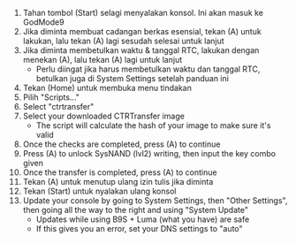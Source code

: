 1. Tahan tombol (Start) selagi menyalakan konsol. Ini akan masuk ke GodMode9
2. Jika diminta membuat cadangan berkas esensial, tekan (A) untuk lakukan, lalu tekan (A) lagi sesudah selesai untuk lanjut
3. Jika diminta membetulkan waktu & tanggal RTC, lakukan dengan menekan (A), lalu tekan (A) lagi untuk lanjut
   - Perlu diingat jika harus membetulkan waktu dan tanggal RTC, betulkan juga di System Settings setelah panduan ini
4. Tekan (Home) untuk membuka menu tindakan
5. Pilih "Scripts..."
6. Select "ctrtransfer"
7. Select your downloaded CTRTransfer image
   - The script will calculate the hash of your image to make sure it's valid
8. Once the checks are completed, press (A) to continue
9. Press (A) to unlock SysNAND (lvl2) writing, then input the key combo given
10. Once the transfer is completed, press (A) to continue
11. Tekan (A) untuk menutup ulang izin tulis jika diminta
12. Tekan (Start) untuk nyalakan ulang konsol
13. Update your console by going to System Settings, then "Other Settings", then going all the way to the right and using "System Update"
    - Updates while using B9S + Luma (what you have) are safe
    - If this gives you an error, set your DNS settings to "auto"
